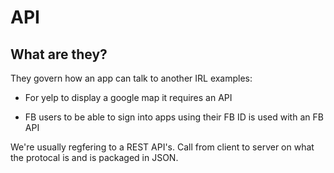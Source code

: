 # API

## What are they?

They govern how an app can talk to another 
IRL examples: 
* For yelp to display a google map it requires an API

* FB users to be able to sign into apps using their FB ID is used with an FB API

We're usually regfering to a REST API's. Call from client to server on what the protocal is and is packaged in JSON. 
